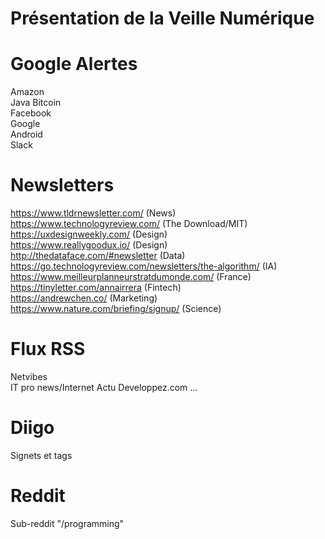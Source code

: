 # Présentation de la Veille Numérique


# Google Alertes 

Amazon  
Java
Bitcoin  
Facebook  
Google  
Android  
Slack  

# Newsletters

https://www.tldrnewsletter.com/ (News)  
https://www.technologyreview.com/ (The Download/MIT)  
https://uxdesignweekly.com/ (Design)  
https://www.reallygoodux.io/ (Design)  
http://thedataface.com/#newsletter (Data)  
https://go.technologyreview.com/newsletters/the-algorithm/ (IA)  
https://www.meilleurplanneurstratdumonde.com/ (France)  
https://tinyletter.com/annairrera (Fintech)  
https://andrewchen.co/ (Marketing)  
https://www.nature.com/briefing/signup/ (Science)  

# Flux RSS

Netvibes  
IT pro news/Internet Actu Developpez.com ...  

# Diigo

Signets et tags    

# Reddit

Sub-reddit "/programming"
